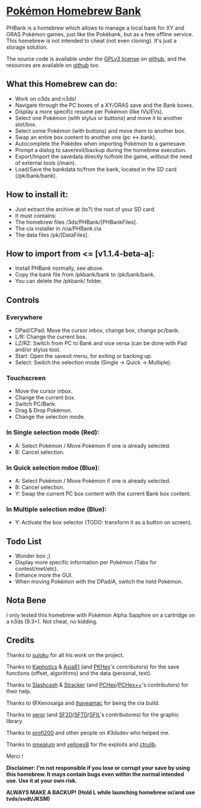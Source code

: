 
# [Pokémon Homebrew Bank​](https://gbatemp.net/threads/398718/)

PHBank is a homebrew which allows to manage a local bank for XY and ORAS Pokémon games, just like the Pokébank, but as a free offline service.
This homebrew is not intended to cheat (not even cloning). It's just a storage solution.

The source code is available under the [GPLv3 license](https://github.com/gocario/PHBank/blob/master/LICENSE) on [github](https://github.com/gocario/PHBank), and the resources are available on [github](https://github.com/gocario/PKBrew) too.

## What this Homebrew can do:
* Work on o3ds and n3ds!
* Navigate through the PC boxes of a XY/ORAS save and the Bank boxes.
* Display a more specific resume per Pokémon (like IVs/EVs).
* Select one Pokémon (with stylus or buttons) and move it to another slot/box.
* Select some Pokémon (with buttons) and move them to another box.
* Swap an entire box content to another one (pc <-> bank).
* Autocomplete the Pokédex when importing Pokémon to a gamesave.
* Prompt a dialog to save/exit/backup during the homebrew execution.
* Export/Import the savedata directly to/from the game, without the need of external tools (/main).
* Load/Save the bankdata to/from the bank, located in the SD card (/pk/bank/bank).

## How to install it:
* Just extract the archive at (to?) the root of your SD card.
* It must contains:
* The homebrew files /3ds/PHBank/[PHBankFiles].
* The cia installer in /cia/PHBank.cia
* The data files /pk/[DataFiles].

## How to import from <= [v1.1.4-beta-a]:
* Install PHBank normally, see above.
* Copy the bank file from /pkbank/bank to /pk/bank/bank.
* You can delete the /pkbank/ folder.

## Controls

### Everywhere​
* DPad/CPad: Move the cursor inbox, change box, change pc/bank.
* L/R: Change the current box.
* LZ/RZ: Switch from PC to Bank and vice versa (can be done with Pad and/or stylus too).
* Start: Open the savexit menu, for exiting or backing up.
* Select: Switch the selection mode (Single -> Quick -> Multiple).

### Touchscreen
* Move the cursor inbox.
* Change the current box.
* Switch PC/Bank.
* Drag & Drop Pokémon.
* Change the selection mode.

### In Single selection mode (Red):
* A: Select Pokémon / Move Pokémon if one is already selected.
* B: Cancel selection.
### In Quick selection mdoe (Blue):
* A: Select Pokémon / Move Pokémon if one is already selected.
* B: Cancel selection.
* Y: Swap the current PC box content with the current Bank box content.

### In Multiple selection mdoe (Blue):
* Y: Activate the box selector (TODO: transform it as a button on screen).

## Todo List
* Wonder box ;)
* Display more specific information per Pokémon (Tabs for contest/met/etc).
* Enhance more the GUI.
* When moving Pokémon with the DPad/A, switch the held Pokémon.

## Nota Bene
I only tested this homebrew with Pokémon Alpha Sapphire on a cartridge on a n3ds (9.3+).
Not cheat, no kidding.

## Credits
Thanks to [suloku](https://github.com/suloku) for all his work on the project.

Thanks to [Kaphotics](https://github.com/kwsch) & [Asia81](https://github.com/Asia81) (and [PKHex](https://github.com/kwsch/PKHeX)'s contributors) for the save functions (offset, algorithms) and the data (personal, text).

Thanks to [Slashcash](https://github.com/Slashcash) & [Stracker](https://github.com/Strackeror) (and [PCHex](https://github.com/Strackeror/PCHex)/[PCHex++](https://github.com/Slashcash/PCHex-plusplus)'s contributors) for their help.

Thanks to @Xenosaiga and [ihaveamac](https://github.com/ihaveamac) for being the cia build.

Thanks to [xerpi](https://github.com/xerpi) (and [SF2D](https://github.com/xerpi/sf2dlib)/[SFTD](https://github.com/xerpi/sftdlib)/[SFIL](https://github.com/xerpi/sfillib)'s contributores) for the graphic library.

Thanks to [profi200](https://github.com/profi200) and other people on #3dsdev who helped me.

Thanks to [smealum](https://github.com/smealum) and [yellows8](https://github.com/yellows8) for the exploits and [ctrulib](https://github.com/smealum/ctrulib).

Merci !

__Disclaimer: I'm not responsible if you lose or corrupt your save by using this homebrew. It mays contain bugs even within the normal intended use. Use it at your own risk.__

****ALWAYS MAKE A BACKUP!**** __(Hold L while launching homebrew or/and use tvds/svdt/JKSM)__

